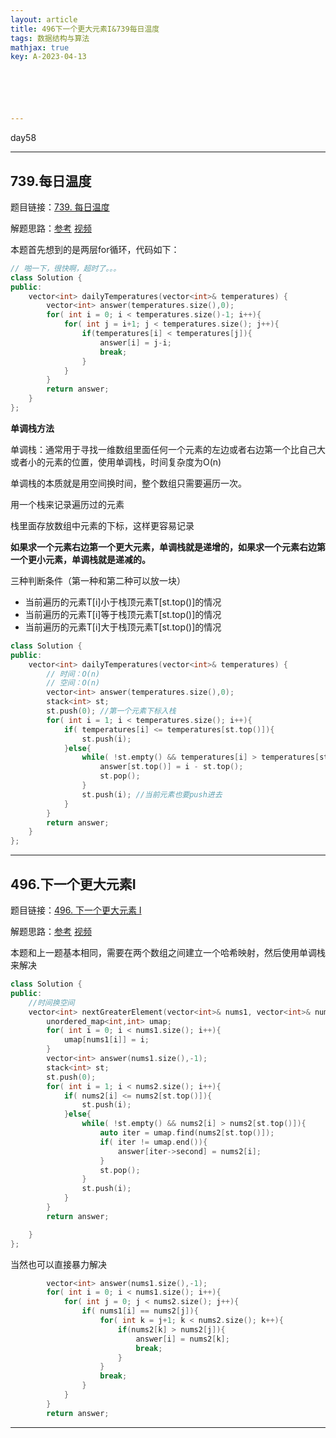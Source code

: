 ```yaml
---
layout: article
title: 496下一个更大元素I&739每日温度
tags: 数据结构与算法
mathjax: true
key: A-2023-04-13






---
```


day58

<!--more-->

***

## 739.每日温度

题目链接：[739. 每日温度](https://leetcode.cn/problems/daily-temperatures/)

解题思路：[参考](https://programmercarl.com/0739.%E6%AF%8F%E6%97%A5%E6%B8%A9%E5%BA%A6.html)        [视频](https://www.bilibili.com/video/BV1my4y1Z7jj/?spm_id_from=333.788&vd_source=216422f9c92c0e837a651f3b47974a0c)

本题首先想到的是两层for循环，代码如下：

```c++
// 啪一下，很快啊，超时了。。。
class Solution {
public:
    vector<int> dailyTemperatures(vector<int>& temperatures) {
        vector<int> answer(temperatures.size(),0);
        for( int i = 0; i < temperatures.size()-1; i++){
            for( int j = i+1; j < temperatures.size(); j++){
                if(temperatures[i] < temperatures[j]){
                    answer[i] = j-i;
                    break;
                }
            }
        }
        return answer;
    }
};
```

**单调栈方法**

单调栈：通常用于寻找一维数组里面任何一个元素的左边或者右边第一个比自己大或者小的元素的位置，使用单调栈，时间复杂度为O(n)

单调栈的本质就是用空间换时间，整个数组只需要遍历一次。

用一个栈来记录遍历过的元素

栈里面存放数组中元素的下标，这样更容易记录

**如果求一个元素右边第一个更大元素，单调栈就是递增的，如果求一个元素右边第一个更小元素，单调栈就是递减的。**

三种判断条件（第一种和第二种可以放一块）

- 当前遍历的元素T[i]小于栈顶元素T[st.top()]的情况
- 当前遍历的元素T[i]等于栈顶元素T[st.top()]的情况
- 当前遍历的元素T[i]大于栈顶元素T[st.top()]的情况

```c++
class Solution {
public:
    vector<int> dailyTemperatures(vector<int>& temperatures) {
        // 时间：O(n)
        // 空间：O(n)
        vector<int> answer(temperatures.size(),0);
        stack<int> st;
        st.push(0); //第一个元素下标入栈
        for( int i = 1; i < temperatures.size(); i++){
            if( temperatures[i] <= temperatures[st.top()]){
                st.push(i);
            }else{
                while( !st.empty() && temperatures[i] > temperatures[st.top()]){
                    answer[st.top()] = i - st.top();
                    st.pop();
                }
                st.push(i); //当前元素也要push进去
            }
        }
        return answer;
    }
};
```

***

## 496.下一个更大元素I

题目链接：[496. 下一个更大元素 I](https://leetcode.cn/problems/next-greater-element-i/)

解题思路：[参考](https://programmercarl.com/0496.%E4%B8%8B%E4%B8%80%E4%B8%AA%E6%9B%B4%E5%A4%A7%E5%85%83%E7%B4%A0I.html)        [视频](https://www.bilibili.com/video/BV1jA411m7dX/?spm_id_from=333.788&vd_source=216422f9c92c0e837a651f3b47974a0c)

本题和上一题基本相同，需要在两个数组之间建立一个哈希映射，然后使用单调栈来解决

```c++
class Solution {
public:
    //时间换空间
    vector<int> nextGreaterElement(vector<int>& nums1, vector<int>& nums2) {
        unordered_map<int,int> umap;
        for( int i = 0; i < nums1.size(); i++){
            umap[nums1[i]] = i;
        }
        vector<int> answer(nums1.size(),-1);
        stack<int> st;
        st.push(0);
        for( int i = 1; i < nums2.size(); i++){
            if( nums2[i] <= nums2[st.top()]){
                st.push(i);
            }else{
                while( !st.empty() && nums2[i] > nums2[st.top()]){
                    auto iter = umap.find(nums2[st.top()]);
                    if( iter != umap.end()){
                        answer[iter->second] = nums2[i];
                    }
                    st.pop();
                }
                st.push(i);
            }
        }
        return answer;

    }
};
```

当然也可以直接暴力解决

```c++
        vector<int> answer(nums1.size(),-1);
        for( int i = 0; i < nums1.size(); i++){
            for( int j = 0; j < nums2.size(); j++){
                if( nums1[i] == nums2[j]){
                    for( int k = j+1; k < nums2.size(); k++){
                        if(nums2[k] > nums2[j]){
                            answer[i] = nums2[k];
                            break;
                        }
                    }
                    break;
                }
            }
        }
        return answer;
```

***

